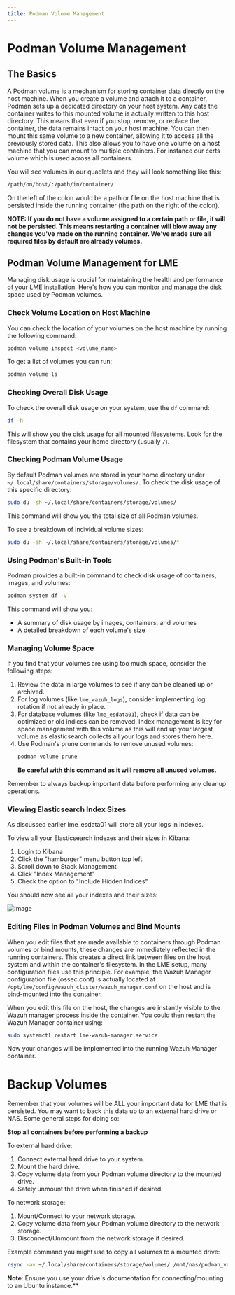 ```yaml
---
title: Podman Volume Management
---
```

# Podman Volume Management
## The Basics

A Podman volume is a mechanism for storing container data directly on the host machine. When you create a volume and attach it to a container, Podman sets up a dedicated directory on your host system. Any data the container writes to this mounted volume is actually written to this host directory. This means that even if you stop, remove, or replace the container, the data remains intact on your host machine. You can then mount this same volume to a new container, allowing it to access all the previously stored data. This also allows you to have one volume on a host machine that you can mount to multiple containers. For instance our certs volume which is used across all containers.

You will see volumes in our quadlets and they will look something like this:

```bash
/path/on/host/:/path/in/container/
```

On the left of the colon would be a path or file on the host machine that is persisted inside the running container (the path on the right of the colon).

**NOTE: If you do not have a volume assigned to a certain path or file, it will not be persisted. This means restarting a container will blow away any changes you've made on the running container. We've made sure all required files by default are already volumes.**

## Podman Volume Management for LME

Managing disk usage is crucial for maintaining the health and performance of your LME installation. Here's how you can monitor and manage the disk space used by Podman volumes.

### Check Volume Location on Host Machine

You can check the location of your volumes on the host machine by running the following command:

```bash
podman volume inspect <volume_name>
```

To get a list of volumes you can run:

```bash
podman volume ls
```

### Checking Overall Disk Usage

To check the overall disk usage on your system, use the `df` command:

```bash
df -h
```

This will show you the disk usage for all mounted filesystems. Look for the filesystem that contains your home directory (usually `/`).

### Checking Podman Volume Usage

By default Podman volumes are stored in your home directory under `~/.local/share/containers/storage/volumes/`. To check the disk usage of this specific directory:

```bash
sudo du -sh ~/.local/share/containers/storage/volumes/
```

This command will show you the total size of all Podman volumes.

To see a breakdown of individual volume sizes:

```bash
sudo du -sh ~/.local/share/containers/storage/volumes/*
```

### Using Podman's Built-in Tools

Podman provides a built-in command to check disk usage of containers, images, and volumes:

```bash
podman system df -v
```

This command will show you:
- A summary of disk usage by images, containers, and volumes
- A detailed breakdown of each volume's size

### Managing Volume Space

If you find that your volumes are using too much space, consider the following steps:

1. Review the data in large volumes to see if any can be cleaned up or archived.
2. For log volumes (like `lme_wazuh_logs`), consider implementing log rotation if not already in place.
3. For database volumes (like `lme_esdata01`), check if data can be optimized or old indices can be removed. Index management is key for space management with this volume as this will end up your largest volume as elasticsearch collects all your logs and stores them here.
4. Use Podman's prune commands to remove unused volumes:
   ```bash
   podman volume prune
   ```
   **Be careful with this command as it will remove all unused volumes.**

Remember to always backup important data before performing any cleanup operations.

### Viewing Elasticsearch Index Sizes

As discussed earlier lme_esdata01 will store all your logs in indexes. 

To view all your Elasticsearch indexes and their sizes in Kibana:

1. Login to Kibana
2. Click the "hamburger" menu button top left.
3. Scroll down to Stack Management
4. Click "Index Management"
5. Check the option to "Include Hidden Indices"

You should now see all your indexes and their sizes:

![image](https://github.com/user-attachments/assets/f32741af-e77c-4bec-9e3d-268c25d65323)

### Editing Files in Podman Volumes and Bind Mounts

When you edit files that are made available to containers through Podman volumes or bind mounts, these changes are immediately reflected in the running containers. This creates a direct link between files on the host system and within the container's filesystem. In the LME setup, many configuration files use this principle. For example, the Wazuh Manager configuration file (ossec.conf) is actually located at `/opt/lme/config/wazuh_cluster/wazuh_manager.conf` on the host and is bind-mounted into the container. 

When you edit this file on the host, the changes are instantly visible to the Wazuh manager process inside the container. You could then restart the Wazuh Manager container using:

```bash
sudo systemctl restart lme-wazuh-manager.service
```

Now your changes will be implemented into the running Wazuh Manager container.

# Backup Volumes

Remember that your volumes will be ALL your important data for LME that is persisted. You may want to back this data up to an external hard drive or NAS. Some general steps for doing so:

**Stop all containers before performing a backup**

To external hard drive:
1. Connect external hard drive to your system.
2. Mount the hard drive.
3. Copy volume data from your Podman volume directory to the mounted drive.
4. Safely unmount the drive when finished if desired.

To network storage:
1. Mount/Connect to your network storage.
2. Copy volume data from your Podman volume directory to the network storage.
3. Disconnect/Unmount from the network storage if desired.


Example command you might use to copy all volumes to a mounted drive:

```bash
rsync -av ~/.local/share/containers/storage/volumes/ /mnt/nas/podman_volume_backup/
```

**Note**: Ensure you use your drive's documentation for connecting/mounting to an Ubuntu instance.**
